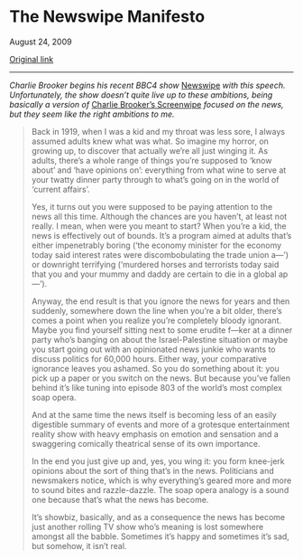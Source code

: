 The Newswipe Manifesto
======================

August 24, 2009

[Original link](http://www.aaronsw.com/weblog/newswipe)

* * * * *

*Charlie Brooker begins his recent BBC4 show*
[Newswipe](http://en.wikipedia.org/wiki/Newswipe_with_Charlie_Brooker)
*with this speech. Unfortunately, the show doesn’t quite live up to
these ambitions, being basically a version of* [Charlie Brooker’s
Screenwipe](http://en.wikipedia.org/wiki/Charlie_Brooker%27s_Screenwipe)
*focused on the news, but they seem like the right ambitions to me.*

> Back in 1919, when I was a kid and my throat was less sore, I always
> assumed adults knew what was what. So imagine my horror, on growing
> up, to discover that actually we’re all just winging it. As adults,
> there’s a whole range of things you’re supposed to ‘know about’ and
> ‘have opinions on’: everything from what wine to serve at your twatty
> dinner party through to what’s going on in the world of ‘current
> affairs’.
>
> Yes, it turns out you were supposed to be paying attention to the news
> all this time. Although the chances are you haven’t, at least not
> really. I mean, when were you meant to start? When you’re a kid, the
> news is effectively out of bounds. It’s a program aimed at adults
> that’s either impenetrably boring (‘the economy minister for the
> economy today said interest rates were discombobulating the trade
> union a—’) or downright terrifying (‘murdered horses and terrorists
> today said that you and your mummy and daddy are certain to die in a
> global ap—’).
>
> Anyway, the end result is that you ignore the news for years and then
> suddenly, somewhere down the line when you’re a bit older, there’s
> comes a point when you realize you’re completely bloody ignorant.
> Maybe you find yourself sitting next to some erudite f—ker at a dinner
> party who’s banging on about the Israel-Palestine situation or maybe
> you start going out with an opinionated news junkie who wants to
> discuss politics for 60,000 hours. Either way, your comparative
> ignorance leaves you ashamed. So you do something about it: you pick
> up a paper or you switch on the news. But because you’ve fallen behind
> it’s like tuning into episode 803 of the world’s most complex soap
> opera.
>
> And at the same time the news itself is becoming less of an easily
> digestible summary of events and more of a grotesque entertainment
> reality show with heavy emphasis on emotion and sensation and a
> swaggering comically theatrical sense of its own importance.
>
> In the end you just give up and, yes, you wing it: you form knee-jerk
> opinions about the sort of thing that’s in the news. Politicians and
> newsmakers notice, which is why everything’s geared more and more to
> sound bites and razzle-dazzle. The soap opera analogy is a sound one
> because that’s what the news has become.
>
> It’s showbiz, basically, and as a consequence the news has become just
> another rolling TV show who’s meaning is lost somewhere amongst all
> the babble. Sometimes it’s happy and sometimes it’s sad, but somehow,
> it isn’t real.
